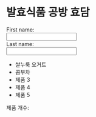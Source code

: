 
<html lang="EN">
       <h1>발효식품 공방 효담</h1>
<form>
  <label for="fname">First name:</label><br>
  <input type="text" id="fname" name="fname"><br>
  <label for="lname">Last name:</label><br>
  <input type="text" id="lname" name="lname">
    </form>
<ul id="product-list">
  <li>쌀누룩 요거트</li>
  <li>콤부차</li>
  <li>제품 3</li>
  <li>제품 4</li>
  <li>제품 5</li>
</ul>

<p>제품 개수: <span id="product-count"></span></p>

<script>
  // 제품 목록 요소를 가져옵니다.
  const productList = document.getElementById('product-list');
  // 제품 개수를 계산하여 표시할 요소를 가져옵니다.
  const productCount = document.getElementById('product-count');
  // 제품 개수를 계산하여 표시합니다.
  productCount.textContent = productList.children.length;
</script>

